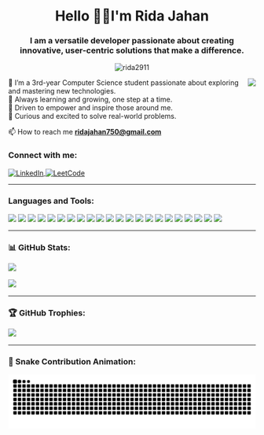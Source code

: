 <h1 align="center">Hello  🌸🌈I'm Rida Jahan</h1>
<h3 align="center">I am a versatile developer passionate about creating innovative, user-centric solutions that make a difference.</h3>

<p align="center">
  <img src="https://komarev.com/ghpvc/?username=rida2911&label=Profile%20views&color=0e75b6&style=flat" alt="rida2911" />
</p>

<img align="right" height="150" src="https://i.pinimg.com/originals/9e/9f/7e/9e9f7e6de051e81d17aa226db56f1c63.gif" />


🦋 I’m a 3rd-year Computer Science student passionate about exploring and mastering new                technologies.  
🌱 Always learning and growing, one step at a time.  
🌻 Driven to empower and inspire those around me.  
🌛 Curious and excited to solve real-world problems.

📫 How to reach me **ridajahan750@gmail.com**


<h3 align="left">Connect with me:</h3>
<p align="left">
  <a href="https://www.linkedin.com/in/rida-jahan/" target="blank">
    <img align="center" src="https://raw.githubusercontent.com/rahuldkjain/github-profile-readme-generator/master/src/images/icons/Social/linked-in-alt.svg" alt="LinkedIn" height="30" width="40" />
  </a>
  <a href="https://leetcode.com/rida2911/" target="blank">
    <img align="center" src="https://raw.githubusercontent.com/rahuldkjain/github-profile-readme-generator/master/src/images/icons/Social/leet-code.svg" alt="LeetCode" height="30" width="40" />
  </a>
</p>

---

<h3 align="left">Languages and Tools:</h3>
<p align="left">
  <img src="https://img.shields.io/badge/C-00599C?style=flat&logo=c&logoColor=white"/>
  <img src="https://img.shields.io/badge/C++-00599C?style=flat&logo=c%2B%2B&logoColor=white"/>
  <img src="https://img.shields.io/badge/Java-ED8B00?style=flat&logo=openjdk&logoColor=white"/>
  <img src="https://img.shields.io/badge/HTML5-E34F26?style=flat&logo=html5&logoColor=white"/>
  <img src="https://img.shields.io/badge/CSS3-1572B6?style=flat&logo=css3&logoColor=white"/>
  <img src="https://img.shields.io/badge/JavaScript-F7DF1E?style=flat&logo=javascript&logoColor=black"/>
  <img src="https://img.shields.io/badge/React-20232A?style=flat&logo=react&logoColor=61DAFB"/>
  <img src="https://img.shields.io/badge/FastAPI-005571?style=flat&logo=fastapi"/>
  <img src="https://img.shields.io/badge/Python-3670A0?style=flat&logo=python&logoColor=ffdd54"/>
  <img src="https://img.shields.io/badge/Node.js-339933?style=flat&logo=node.js&logoColor=white"/>
  <img src="https://img.shields.io/badge/MySQL-4479A1?style=flat&logo=mysql&logoColor=white"/>
  <img src="https://img.shields.io/badge/OpenCV-white?style=flat&logo=opencv&logoColor=white"/>
  <img src="https://img.shields.io/badge/Bootstrap-7952B3?style=flat&logo=bootstrap&logoColor=white"/>
  <img src="https://img.shields.io/badge/NumPy-013243?style=flat&logo=numpy&logoColor=white"/>
  <img src="https://img.shields.io/badge/Pandas-150458?style=flat&logo=pandas&logoColor=white"/>
  <img src="https://img.shields.io/badge/Matplotlib-white?style=flat&logo=matplotlib&logoColor=black"/>
  <img src="https://img.shields.io/badge/Keras-D00000?style=flat&logo=keras&logoColor=white"/>
  <img src="https://img.shields.io/badge/TensorFlow-FF6F00?style=flat&logo=tensorflow&logoColor=white"/>
  <img src="https://img.shields.io/badge/PyTorch-EE4C2C?style=flat&logo=pytorch&logoColor=white"/>
  <img src="https://img.shields.io/badge/scikit--learn-F7931E?style=flat&logo=scikit-learn&logoColor=white"/>
  <img src="https://img.shields.io/badge/Git-F05033?style=flat&logo=git&logoColor=white"/>
  <img src="https://img.shields.io/badge/GitHub-181717?style=flat&logo=github&logoColor=white"/>
</p>

---

### 📊 GitHub Stats:
<p align="left">
  <img src="https://github-readme-stats.vercel.app/api?username=rida2911&show_icons=true&theme=dark&hide_border=false&include_all_commits=true&count_private=true" />
</p>

<p align="left">
  <img src="https://github-readme-stats.vercel.app/api/top-langs/?username=rida2911&layout=compact&theme=dark&hide_border=false" />
</p>

---

### 🏆 GitHub Trophies:
<p align="left">
  <img src="https://github-profile-trophy.vercel.app/?username=rida2911&theme=radical&no-frame=false&no-bg=true&margin-w=4" />
</p>

---

### 🐍 Snake Contribution Animation:
<p align="center">
  <img src="https://raw.githubusercontent.com/rida2911/rida2911/output/snake.svg" alt="Snake animation" />
</p>





